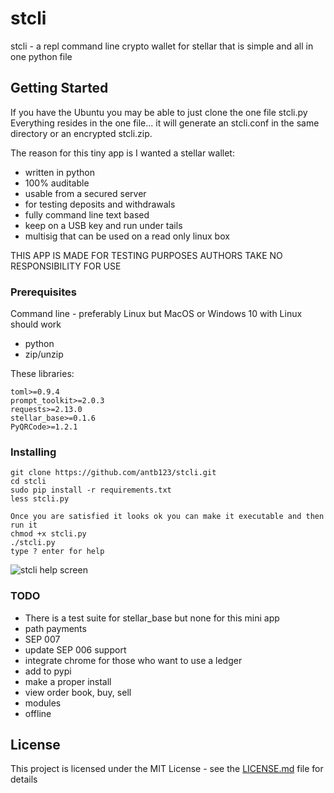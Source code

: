# stcli
stcli - a repl command line crypto wallet for stellar that is simple and all in one python file

## Getting Started
If you have the Ubuntu you may be able to just clone the one file stcli.py
Everything resides in the one file... it will generate an stcli.conf in the same
directory or an encrypted stcli.zip.

The reason for this tiny app is I wanted a stellar wallet:
* written in python
* 100% auditable
* usable from a secured server
* for testing deposits and withdrawals
* fully command line text based 
* keep on a USB key and run under tails
* multisig that can be used on a read only linux box


THIS APP IS MADE FOR TESTING PURPOSES AUTHORS TAKE NO RESPONSIBILITY FOR USE


### Prerequisites
Command line - preferably Linux but MacOS or Windows 10 with Linux should work
* python
* zip/unzip

These libraries:
```
toml>=0.9.4
prompt_toolkit>=2.0.3
requests>=2.13.0
stellar_base>=0.1.6
PyQRCode>=1.2.1
```

### Installing

```
git clone https://github.com/antb123/stcli.git
cd stcli
sudo pip install -r requirements.txt
less stcli.py

Once you are satisfied it looks ok you can make it executable and then run it
chmod +x stcli.py
./stcli.py
type ? enter for help
```
![stcli help screen](https://user-images.githubusercontent.com/40919851/42498875-acfbe7ba-842d-11e8-97f5-169bc86a194e.png)

### TODO

* There is a test suite for stellar_base but none for this mini app
* path payments
* SEP 007
* update SEP 006 support
* integrate chrome for those who want to use a ledger
* add to pypi
* make a proper install
* view order book, buy, sell
* modules 
* offline




## License

This project is licensed under the MIT License - see the [LICENSE.md](LICENSE.md) file for details









